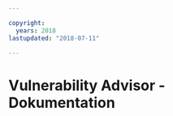```yaml
---

copyright:
  years: 2018
lastupdated: "2018-07-11"

---
```



# Vulnerability Advisor - Dokumentation



